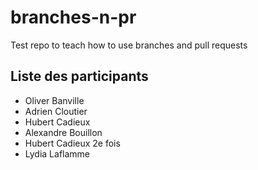 # branches-n-pr
Test repo to teach how to use branches and pull requests

## Liste des participants
* Oliver Banville
* Adrien Cloutier
* Hubert Cadieux
* Alexandre Bouillon
* Hubert Cadieux 2e fois
* Lydia Laflamme

